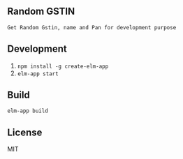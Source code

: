 ## Random GSTIN

    Get Random Gstin, name and Pan for development purpose

## Development

1. `npm install -g create-elm-app`
2.  `elm-app start`

## Build

```
elm-app build
```

## License

MIT
